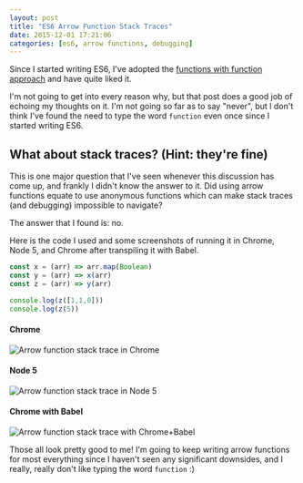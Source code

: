 ```yaml
---
layout: post
title: "ES6 Arrow Function Stack Traces"
date: 2015-12-01 17:21:06
categories: [es6, arrow functions, debugging]
---
```


Since I started writing ES6, I've adopted the [functions with function approach](https://medium.com/@ryanflorence/functions-without-function-bc356ed34a2f) and have quite liked it.

I'm not going to get into every reason why, but that post does a good job of echoing my thoughts on it. I'm not going so far as to say "never", but I don't think I've found the need to type the word `function` even once since I started writing ES6.

## What about stack traces? (Hint: they're fine)

This is one major question that I've seen whenever this discussion has come up, and frankly I didn't know the answer to it. Did using arrow functions equate to use anonymous functions which can make stack traces (and debugging) impossible to navigate?

The answer that I found is: no.

Here is the code I used and some screenshots of running it in Chrome, Node 5, and Chrome after transpiling it with Babel.

```js
const x = (arr) => arr.map(Boolean)
const y = (arr) => x(arr)
const z = (arr) => y(arr)

console.log(z([1,1,0]))
console.log(z(5))
```

#### Chrome

![Arrow function stack trace in Chrome](https://cldup.com/vfAatPFYxp.png)

#### Node 5

![Arrow function stack trace in Node 5](https://cldup.com/ye8BxR-4eS.png)

#### Chrome with Babel

![Arrow function stack trace with Chrome+Babel](https://cldup.com/RigPf5hlmg.png)

Those all look pretty good to me! I'm going to keep writing arrow functions for most everything since I haven't seen any significant downsides, and I really, really don't like typing the word `function` :)
